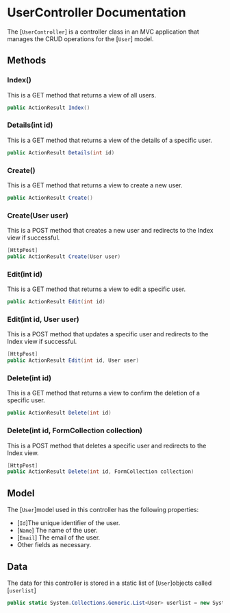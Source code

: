 
# UserController Documentation

The [`UserController`] is a controller class in an MVC application that manages the CRUD operations for the [`User`] model.

## Methods

### Index()

This is a GET method that returns a view of all users.

```csharp
public ActionResult Index()
```

### Details(int id)

This is a GET method that returns a view of the details of a specific user.

```csharp
public ActionResult Details(int id)
```

### Create()

This is a GET method that returns a view to create a new user.

```csharp
public ActionResult Create()
```

### Create(User user)

This is a POST method that creates a new user and redirects to the Index view if successful.

```csharp
[HttpPost]
public ActionResult Create(User user)
```

### Edit(int id)

This is a GET method that returns a view to edit a specific user.

```csharp
public ActionResult Edit(int id)
```

### Edit(int id, User user)

This is a POST method that updates a specific user and redirects to the Index view if successful.

```csharp
[HttpPost]
public ActionResult Edit(int id, User user)
```

### Delete(int id)

This is a GET method that returns a view to confirm the deletion of a specific user.

```csharp
public ActionResult Delete(int id)
```

### Delete(int id, FormCollection collection)

This is a POST method that deletes a specific user and redirects to the Index view.

```csharp
[HttpPost]
public ActionResult Delete(int id, FormCollection collection)
```

## Model

The [`User`]model used in this controller has the following properties:

- [`Id`]The unique identifier of the user.
- [`Name`] The name of the user.
- [`Email`] The email of the user.
- Other fields as necessary.

## Data

The data for this controller is stored in a static list of [`User`]objects called [`userlist`]

```csharp
public static System.Collections.Generic.List<User> userlist = new System.Collections.Generic.List<User>();
```